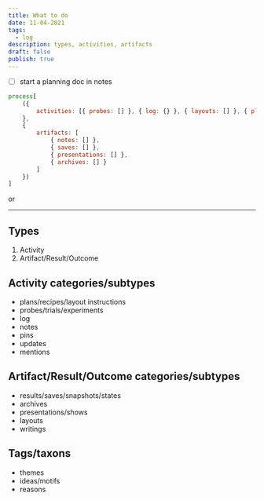 ```yaml
---
title: What to do
date: 11-04-2021
tags:
  - log
description: types, activities, artifacts
draft: false
publish: true
---
```


- [ ] start a planning doc in notes

```javascript
process[
	({
		activities: [{ probes: [] }, { log: {} }, { layouts: [] }, { plans: [] }]
	},
	{
		artifacts: [
			{ notes: [] },
			{ saves: [] },
			{ presentations: [] },
			{ archives: [] }
		]
	})
]
```

or

---

## Types

1. Activity
2. Artifact/Result/Outcome

## Activity categories/subtypes

- plans/recipes/layout instructions
- probes/trials/experiments
- log
- notes
- pins
- updates
- mentions

## Artifact/Result/Outcome categories/subtypes

- results/saves/snapshots/states
- archives
- presentations/shows
- layouts
- writings

## Tags/taxons

- themes
- ideas/motifs
- reasons
